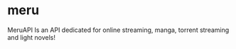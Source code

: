 # meru
MeruAPI Is an API dedicated for online streaming, manga, torrent streaming and light novels!
